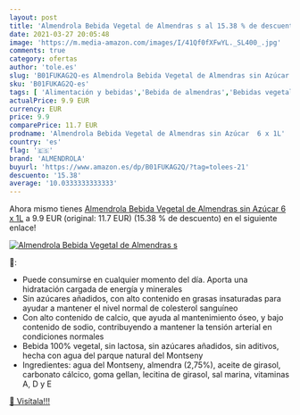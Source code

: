 ```yaml
---
layout: post
title: 'Almendrola Bebida Vegetal de Almendras s al 15.38 % de descuento'
date: 2021-03-27 20:05:48
image: 'https://m.media-amazon.com/images/I/41Qf0fXFwYL._SL400_.jpg'
comments: true
category: ofertas
author: 'tole.es'
slug: 'B01FUKAG2Q-es Almendrola Bebida Vegetal de Almendras sin Azúcar 6 x 1L'
sku: 'B01FUKAG2Q-es'
tags: [ 'Alimentación y bebidas','Bebida de almendras','Bebidas vegetales','Lácteos y huevos','almendrola','azúcar', ]
actualPrice: 9.9 EUR
currency: EUR
price: 9.9
comparePrice: 11.7 EUR
prodname: 'Almendrola Bebida Vegetal de Almendras sin Azúcar  6 x 1L'
country: 'es'
flag: '🇪🇸'
brand: 'ALMENDROLA'
buyurl: 'https://www.amazon.es/dp/B01FUKAG2Q/?tag=tolees-21'
descuento: '15.38'
average: '10.0333333333333'
---
```


Ahora mismo tienes [Almendrola Bebida Vegetal de Almendras sin Azúcar  6 x 1L](https://www.amazon.es/dp/B01FUKAG2Q/?tag=tolees-21) a 9.9 EUR (original: 11.7 EUR) (15.38 %  de descuento) en el siguiente enlace!

[![Almendrola Bebida Vegetal de Almendras s](https://m.media-amazon.com/images/I/41Qf0fXFwYL._SL400_.jpg)](https://www.amazon.es/dp/B01FUKAG2Q/?tag=tolees-21)

🔎:

- Puede consumirse en cualquier momento del día. Aporta una hidratación cargada de energía y minerales
- Sin azúcares añadidos, con alto contenido en grasas insaturadas para ayudar a mantener el nivel normal de colesterol sanguíneo
- Con alto contenido de calcio, que ayuda al mantenimiento óseo, y bajo contenido de sodio, contribuyendo a mantener la tensión arterial en condiciones normales
- Bebida 100% vegetal, sin lactosa, sin azúcares añadidos, sin aditivos, hecha con agua del parque natural del Montseny
- Ingredientes: agua del Montseny, almendra (2,75%), aceite de girasol, carbonato cálcico, goma gellan, lecitina de girasol, sal marina, vitaminas A, D y E

[🛒 Visítala!!!](https://www.amazon.es/dp/B01FUKAG2Q/?tag=tolees-21)
